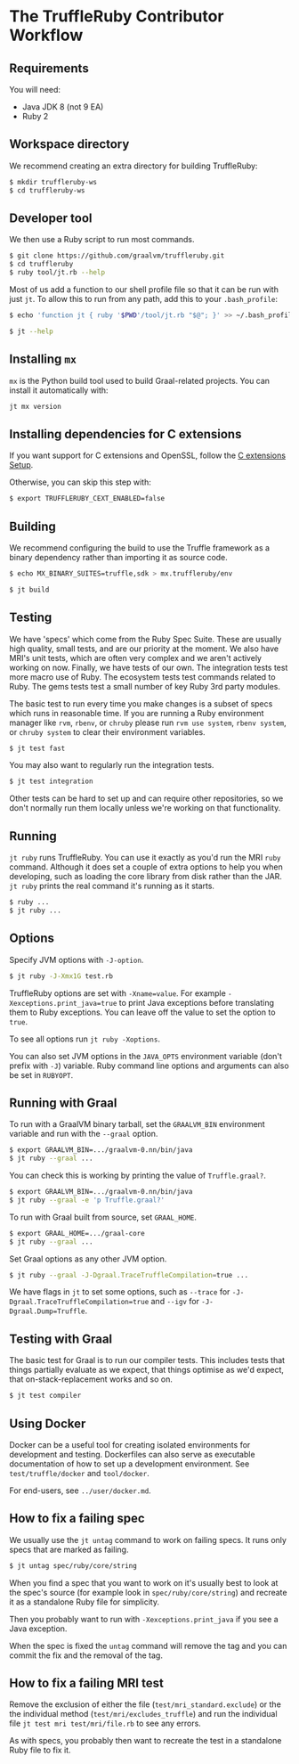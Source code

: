 # The TruffleRuby Contributor Workflow

## Requirements

You will need:

* Java JDK 8 (not 9 EA)
* Ruby 2

## Workspace directory

We recommend creating an extra directory for building TruffleRuby:

```bash
$ mkdir truffleruby-ws
$ cd truffleruby-ws
```

## Developer tool

We then use a Ruby script to run most commands.

```bash
$ git clone https://github.com/graalvm/truffleruby.git
$ cd truffleruby
$ ruby tool/jt.rb --help
```

Most of us add a function to our shell profile file so that it can be run with
just `jt`. To allow this to run from any path, add this to your `.bash_profile`:
```bash
$ echo 'function jt { ruby '$PWD'/tool/jt.rb "$@"; }' >> ~/.bash_profile
```

```bash
$ jt --help
```

## Installing `mx`

`mx` is the Python build tool used to build Graal-related projects.
You can install it automatically with:

```bash
jt mx version
```

## Installing dependencies for C extensions

If you want support for C extensions and OpenSSL, follow the
[C extensions Setup](cexts.md).

Otherwise, you can skip this step with:
```bash
$ export TRUFFLERUBY_CEXT_ENABLED=false
```

## Building

We recommend configuring the build to use the Truffle framework as a binary
dependency rather than importing it as source code.

```bash
$ echo MX_BINARY_SUITES=truffle,sdk > mx.truffleruby/env
```

```bash
$ jt build
```

## Testing

We have 'specs' which come from the Ruby Spec Suite. These are usually high
quality, small tests, and are our priority at the moment. We also have MRI's
unit tests, which are often very complex and we aren't actively working on now.
Finally, we have tests of our own. The integration tests test more macro use of
Ruby. The ecosystem tests test commands related to Ruby. The gems tests test a
small number of key Ruby 3rd party modules.

The basic test to run every time you make changes is a subset of specs which
runs in reasonable time. If you are running a Ruby environment manager like
`rvm`, `rbenv`, or `chruby` please run `rvm use system`, `rbenv system`,
or `chruby system` to clear their environment variables.

```bash
$ jt test fast
```

You may also want to regularly run the integration tests.

```bash
$ jt test integration
```

Other tests can be hard to set up and can require other repositories, so we
don't normally run them locally unless we're working on that functionality.

## Running

`jt ruby` runs TruffleRuby. You can use it exactly as you'd run the MRI `ruby`
command. Although it does set a couple of extra options to help you when
developing, such as loading the core library from disk rather than the JAR.
`jt ruby` prints the real command it's running as it starts.

```bash
$ ruby ...
$ jt ruby ...
```

## Options

Specify JVM options with `-J-option`.

```bash
$ jt ruby -J-Xmx1G test.rb
```

TruffleRuby options are set with `-Xname=value`. For example
`-Xexceptions.print_java=true` to print Java exceptions before translating them
to Ruby exceptions. You can leave off the value to set the option to `true`.

To see all options run `jt ruby -Xoptions`.

You can also set JVM options in the `JAVA_OPTS` environment variable (don't
prefix with `-J`) variable. Ruby command line options and arguments can also be
set in `RUBYOPT`.

## Running with Graal

To run with a GraalVM binary tarball, set the `GRAALVM_BIN` environment variable
and run with the `--graal` option.

```bash
$ export GRAALVM_BIN=.../graalvm-0.nn/bin/java
$ jt ruby --graal ...
```

You can check this is working by printing the value of `Truffle.graal?`.

```bash
$ export GRAALVM_BIN=.../graalvm-0.nn/bin/java
$ jt ruby --graal -e 'p Truffle.graal?'
```

To run with Graal built from source, set `GRAAL_HOME`.

```bash
$ export GRAAL_HOME=.../graal-core
$ jt ruby --graal ...
```

Set Graal options as any other JVM option.

```bash
$ jt ruby --graal -J-Dgraal.TraceTruffleCompilation=true ...
```

We have flags in `jt` to set some options, such as `--trace` for
`-J-Dgraal.TraceTruffleCompilation=true` and `--igv` for
`-J-Dgraal.Dump=Truffle`.

## Testing with Graal

The basic test for Graal is to run our compiler tests. This includes tests that
things partially evaluate as we expect, that things optimise as we'd expect,
that on-stack-replacement works and so on.

```bash
$ jt test compiler
```

## Using Docker

Docker can be a useful tool for creating isolated environments for development
and testing. Dockerfiles can also serve as executable documentation of how to
set up a development environment. See `test/truffle/docker` and `tool/docker`.

For end-users, see `../user/docker.md`.

## How to fix a failing spec

We usually use the `jt untag` command to work on failing specs. It runs only
specs that are marked as failing.

```bash
$ jt untag spec/ruby/core/string
```

When you find a spec that you want to work on it's usually best to look at the
spec's source (for example look in `spec/ruby/core/string`) and recreate it
as a standalone Ruby file for simplicity.

Then you probably want to run with `-Xexceptions.print_java` if you see a Java
exception.

When the spec is fixed the `untag` command will remove the tag and you can
commit the fix and the removal of the tag.

## How to fix a failing MRI test

Remove the exclusion of either the file (`test/mri_standard.exclude`) or the the
individual method (`test/mri/excludes_truffle`) and run the individual file
`jt test mri test/mri/file.rb` to see any errors.

As with specs, you probably then want to recreate the test in a standalone Ruby
file to fix it.
